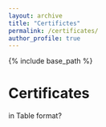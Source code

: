 ```yaml
---
layout: archive
title: "Certifictes"
permalink: /certificates/
author_profile: true
---
```


{% include base_path %}

Certificates
======

in Table format?